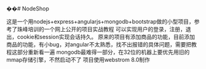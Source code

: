 ��# NodeShop



这是一个用nodejs+express+angularjs+mongodb+bootstrap做的小型项目，参考了珠峰培训的一个网上公开的项目实战教程 
可以实现用户的登录，注册，退出，cookie和session实现会话持久。
原来的项目有添加商品的功能，目前添加商品的功能，有小bug，对angular不太熟悉，找不出报错的具体问题，需要把教程这部分重新看一遍
mongodb最难得一部分，在32位的机器上要优先用旧的mmap存储引擎，不然启动不了
项目使用webstrom 8.0制作
